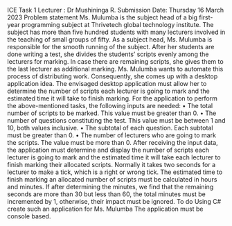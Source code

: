 ICE Task 1 
Lecturer : Dr Mushininga R.
Submission Date: Thursday 16 March 2023
Problem statement
Ms. Mulumba is the subject head of a big first-year programming subject at Thrivetech global technology institute. The subject has more than five hundred students with many lecturers involved in the teaching of small groups of fifty. As a subject head, Ms. Mulumba is responsible for the smooth running of the subject. After her students are done writing a test, she divides the students’ scripts evenly among the lecturers for marking. In case there are remaining scripts, she gives them to the last lecturer as additional marking.
Ms. Mulumba wants to automate this process of distributing work. Consequently, she comes up with a desktop application idea. The envisaged desktop application must allow her to determine the number of scripts each lecturer is going to mark and the estimated time it will take to finish marking. For the application to perform the above-mentioned tasks, the following inputs are needed:
•	The total number of scripts to be marked. This value must be greater than 0.
•	The number of questions constituting the test. This value must be between 1 and 10, both values inclusive.
•	The subtotal of each question. Each subtotal must be greater than 0.
•	The number of lecturers who are going to mark the scripts. The value must be more than 0.
After receiving the input data, the application must determine and display the number of scripts each lecturer is going to mark and the estimated time it will take each lecturer to finish marking their allocated scripts. Normally it takes two seconds for a lecturer to make a tick, which is a right or wrong tick. The estimated time to finish marking an allocated number of scripts must be calculated in hours and minutes. If after determining the minutes, we find that the remaining seconds are more than 30 but less than 60, the total minutes must be incremented by 1, otherwise, their impact must be ignored.
To do
Using C# create such an application for Ms. Mulumba
The application must be console based.
